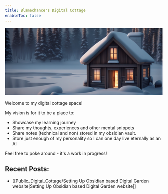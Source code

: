 ```yaml
---
title: Blamechance's Digital Cottage
enableToc: false
---
```

![snowcottageheader.png](/content/Public_Digital_Cottage/attachments/snowcottageheader.png)

Welcome to my digital cottage space!

My vision is for it to be a place to:
- Showcase my learning journey
- Share my thoughts, experiences and other mental snippets
- Share notes (technical and non) stored in my obsidian vault. 
- Store just enough of my personality so I can one day live eternally as an AI 

Feel free to poke around - it's a work in progress! 


##  Recent Posts: 
- [[Public_Digital_Cottage/Setting Up Obsidian based Digital Garden website|Setting Up Obsidian based Digital Garden website]]
